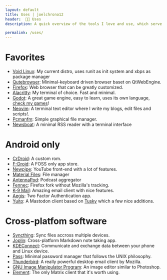 ```yaml
---
layout: default
title: Uses | joelchrono12
header:  👨‍💻 Uses
description: A quick overview of the tools I love and use, which serve me well for my work and hobbies, most of it is FOSS.

permalink: /uses/
---
```


# Favorites
- [Void Linux](https://voidlinux.org/): My current distro, uses runit as init system and xbps as package manager
- [Qutebrowser](https://qutebrowser.org): Minimal-keyboard driven browser baset on QtWebEngine. 
- [Firefox](https://firefox.com): Web browser that can be greatly customized. 
- [Alacritty](https://github.com/alacritty/alacritty): My terminal of choice. Fast and minimal.
- [Godot](https://godotengine.org): A great game engine, easy to learn, uses its own language, [check my games](https://joelchrono12.itch.io/)!
- [Neovim](https://neovim.io/): A terminal text editor where I write my blogs, edit files and scripts!.
- [Pcmanfm](https://wiki.archlinux.org/title/PCManFM): Simple graphical file manager.
- [Newsboat](https://newsboat.org/): A minimal RSS reader with a terminal interface

# Android only
- [CrDroid](https://crdroid.net): A custom rom.
- [F-Droid](https://f-droid.org): A FOSS only app store.
- [Newpipe](https://newpipe.net/): YouTube front-end with a lot of features.
- [Material Files](https://github.com/zhanghai/MaterialFiles): File manager
- [AntennaPod](https://antennapod.org/): Podcast aggregator 
- [Fennec](https://f-droid.org/en/packages/org.mozilla.fennec_fdroid/): Firefox fork without Mozilla's tracking.
- [K-9 Mail](https://k9mail.app/): Amazing email client with nice features.
- [Aegis](https://getaegis.app/): Two Factor Authentication app.
- [Yuito](https://github.com/accelforce/Yuito): A Mastodon client based on [Tusky](https://tusky.app/) which a few nice additions. 

# Cross-platfom software
- [Syncthing](https://syncthing.org): Sync files accross multiple devices.
- [Joplin](https://joplinapp.com): Cross-platform Markdown note taking app.
- [KDEConnect](https://kdeconnect.kde.org/): Communicate and exchange data between your phone and Linux device.
- [Pass](https://passwordstore.org): Minimal password manager that follows the UNIX philosophy.
- [Thunderbird](https://www.thunderbird.net): A really powerful desktop email client by Mozilla.
- [GNU Image Manipulator Program](https://gimp.org/): An image editor similar to Photoshop.
- [Element](https://element.io): The only Matrix client that it's worth using.




